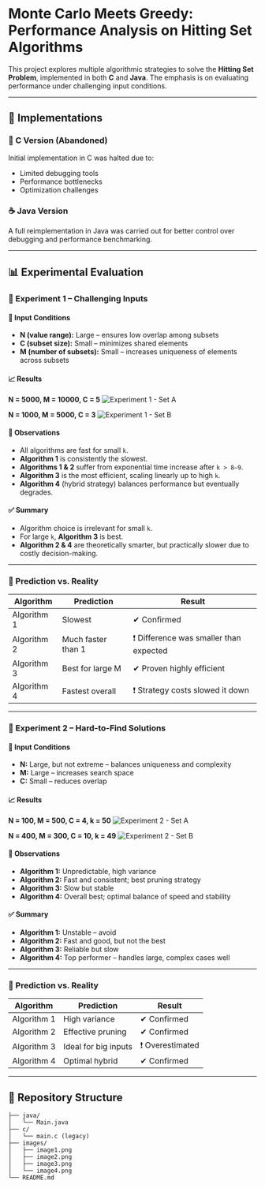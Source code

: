 # Monte Carlo Meets Greedy: Performance Analysis on Hitting Set Algorithms

This project explores multiple algorithmic strategies to solve the **Hitting Set Problem**, implemented in both **C** and **Java**. The emphasis is on evaluating performance under challenging input conditions.

---

## 🔧 Implementations

### 🧵 C Version (Abandoned)
Initial implementation in C was halted due to:
- Limited debugging tools
- Performance bottlenecks
- Optimization challenges

### ☕ Java Version
A full reimplementation in Java was carried out for better control over debugging and performance benchmarking.

---

## 📊 Experimental Evaluation

### 🧪 Experiment 1 – Challenging Inputs

#### 🔢 Input Conditions
- **N (value range):** Large – ensures low overlap among subsets
- **C (subset size):** Small – minimizes shared elements
- **M (number of subsets):** Small – increases uniqueness of elements across subsets

#### 📈 Results

**N = 5000, M = 10000, C = 5**
![Experiment 1 - Set A](https://github.com/AntoniosKalattas/epl236project/blob/main/images/image2.png)

**N = 1000, M = 5000, C = 3**
![Experiment 1 - Set B](https://github.com/AntoniosKalattas/epl236project/blob/main/images/image1.png)

#### 🧠 Observations
- All algorithms are fast for small `k`.
- **Algorithm 1** is consistently the slowest.
- **Algorithms 1 & 2** suffer from exponential time increase after `k > 8–9`.
- **Algorithm 3** is the most efficient, scaling linearly up to high `k`.
- **Algorithm 4** (hybrid strategy) balances performance but eventually degrades.

#### ✅ Summary
- Algorithm choice is irrelevant for small `k`.
- For large `k`, **Algorithm 3** is best.
- **Algorithm 2 & 4** are theoretically smarter, but practically slower due to costly decision-making.

---

### 🔮 Prediction vs. Reality

| Algorithm | Prediction | Result |
|----------|------------|--------|
| Algorithm 1 | Slowest | ✔ Confirmed |
| Algorithm 2 | Much faster than 1 | ❗ Difference was smaller than expected |
| Algorithm 3 | Best for large M | ✔ Proven highly efficient |
| Algorithm 4 | Fastest overall | ❗ Strategy costs slowed it down |

---

### 🧪 Experiment 2 – Hard-to-Find Solutions

#### 🔢 Input Conditions
- **N:** Large, but not extreme – balances uniqueness and complexity
- **M:** Large – increases search space
- **C:** Small – reduces overlap

#### 📈 Results

**N = 100, M = 500, C = 4, k = 50**
![Experiment 2 - Set A](https://github.com/AntoniosKalattas/epl236project/blob/main/images/image3.png)

**N = 400, M = 300, C = 10, k = 49**
![Experiment 2 - Set B](https://github.com/AntoniosKalattas/epl236project/blob/main/images/image4.png)

#### 🧠 Observations
- **Algorithm 1:** Unpredictable, high variance
- **Algorithm 2:** Fast and consistent; best pruning strategy
- **Algorithm 3:** Slow but stable
- **Algorithm 4:** Overall best; optimal balance of speed and stability

#### ✅ Summary
- **Algorithm 1:** Unstable – avoid
- **Algorithm 2:** Fast and good, but not the best
- **Algorithm 3:** Reliable but slow
- **Algorithm 4:** Top performer – handles large, complex cases well

---

### 🔮 Prediction vs. Reality

| Algorithm | Prediction | Result |
|----------|------------|--------|
| Algorithm 1 | High variance | ✔ Confirmed |
| Algorithm 2 | Effective pruning | ✔ Confirmed |
| Algorithm 3 | Ideal for big inputs | ❗ Overestimated |
| Algorithm 4 | Optimal hybrid | ✔ Confirmed |

---

## 📁 Repository Structure

```plaintext
├── java/
│   └── Main.java
├── c/
│   └── main.c (legacy)
├── images/
│   ├── image1.png
│   ├── image2.png
│   ├── image3.png
│   └── image4.png
└── README.md
